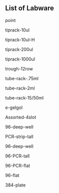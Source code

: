 ## List of Labware

point

tiprack-10ul

tiprack-10ul-H

tiprack-200ul

tiprack-1000ul

trough-12row

tube-rack-.75ml

tube-rack-2ml

tube-rack-15/50ml

e-gelgol

Assorted-4slot

96-deep-well

PCR-strip-tall

96-deep-well

96-PCR-tall

96-PCR-flat

96-flat

384-plate

